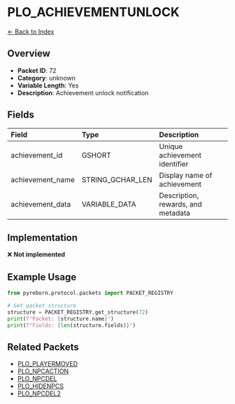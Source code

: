 # PLO_ACHIEVEMENTUNLOCK

[← Back to Index](../index.md)

## Overview

- **Packet ID**: 72
- **Category**: unknown
- **Variable Length**: Yes
- **Description**: Achievement unlock notification

## Fields

| Field | Type | Description |
|:------|:-----|:------------|
| achievement_id | GSHORT | Unique achievement identifier |
| achievement_name | STRING_GCHAR_LEN | Display name of achievement |
| achievement_data | VARIABLE_DATA | Description, rewards, and metadata |

## Implementation

❌ **Not implemented**

## Example Usage

```python
from pyreborn.protocol.packets import PACKET_REGISTRY

# Get packet structure
structure = PACKET_REGISTRY.get_structure(72)
print(f"Packet: {structure.name}")
print(f"Fields: {len(structure.fields)}")
```

## Related Packets

- [PLO_PLAYERMOVED](PLO_PLAYERMOVED.md)
- [PLO_NPCACTION](PLO_NPCACTION.md)
- [PLO_NPCDEL](PLO_NPCDEL.md)
- [PLO_HIDENPCS](PLO_HIDENPCS.md)
- [PLO_NPCDEL2](PLO_NPCDEL2.md)
